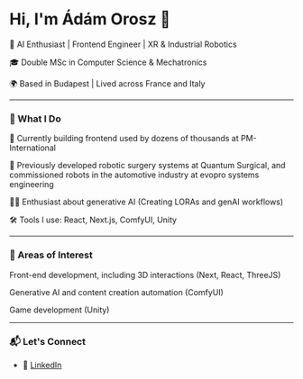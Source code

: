 # Hi, I'm Ádám Orosz 👋


🧠 AI Enthusiast | Frontend Engineer | XR & Industrial Robotics  

🎓 Double MSc in Computer Science & Mechatronics  

🌍 Based in Budapest | Lived across France and Italy  

---

### 🚀 What I Do

🫏 Currently building frontend used by dozens of thousands at PM-International  

🤖 Previously developed robotic surgery systems at Quantum Surgical, and commissioned robots in the automotive industry at evopro systems engineering  

🙋‍♂️ Enthusiast about generative AI (Creating LORAs and genAI workflows)  

🛠️ Tools I use: React, Next.js, ComfyUI, Unity  

---

### 🧪 Areas of Interest

Front-end development, including 3D interactions (Next, React, ThreeJS)  

Generative AI and content creation automation (ComfyUI)  

Game development (Unity)  

---

### 📬 Let's Connect

- 🔗 [LinkedIn](https://www.linkedin.com/in/adam-orosz-b50008210/)

